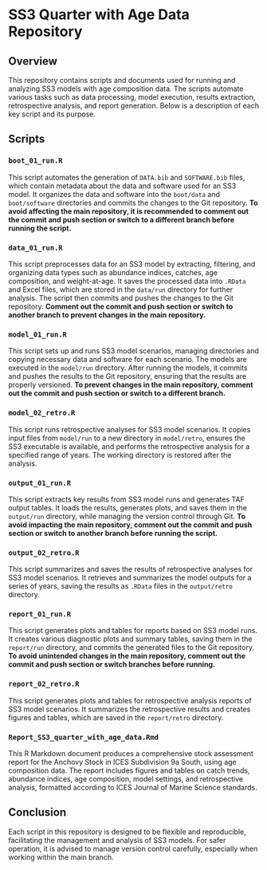 # SS3 Quarter with Age Data Repository

## Overview

This repository contains scripts and documents used for running and analyzing SS3 models with age composition data. The scripts automate various tasks such as data processing, model execution, results extraction, retrospective analysis, and report generation. Below is a description of each key script and its purpose.

## Scripts

### `boot_01_run.R`

This script automates the generation of `DATA.bib` and `SOFTWARE.bib` files, which contain metadata about the data and software used for an SS3 model. It organizes the data and software into the `boot/data` and `boot/software` directories and commits the changes to the Git repository. **To avoid affecting the main repository, it is recommended to comment out the commit and push section or switch to a different branch before running the script.**

### `data_01_run.R`

This script preprocesses data for an SS3 model by extracting, filtering, and organizing data types such as abundance indices, catches, age composition, and weight-at-age. It saves the processed data into `.RData` and Excel files, which are stored in the `data/run` directory for further analysis. The script then commits and pushes the changes to the Git repository. **Comment out the commit and push section or switch to another branch to prevent changes in the main repository.**

### `model_01_run.R`

This script sets up and runs SS3 model scenarios, managing directories and copying necessary data and software for each scenario. The models are executed in the `model/run` directory. After running the models, it commits and pushes the results to the Git repository, ensuring that the results are properly versioned. **To prevent changes in the main repository, comment out the commit and push section or switch to a different branch.**

### `model_02_retro.R`

This script runs retrospective analyses for SS3 model scenarios. It copies input files from `model/run` to a new directory in `model/retro`, ensures the SS3 executable is available, and performs the retrospective analysis for a specified range of years. The working directory is restored after the analysis.

### `output_01_run.R`

This script extracts key results from SS3 model runs and generates TAF output tables. It loads the results, generates plots, and saves them in the `output/run` directory, while managing the version control through Git. **To avoid impacting the main repository, comment out the commit and push section or switch to another branch before running the script.**

### `output_02_retro.R`

This script summarizes and saves the results of retrospective analyses for SS3 model scenarios. It retrieves and summarizes the model outputs for a series of years, saving the results as `.RData` files in the `output/retro` directory.

### `report_01_run.R`

This script generates plots and tables for reports based on SS3 model runs. It creates various diagnostic plots and summary tables, saving them in the `report/run` directory, and commits the generated files to the Git repository. **To avoid unintended changes in the main repository, comment out the commit and push section or switch branches before running.**

### `report_02_retro.R`

This script generates plots and tables for retrospective analysis reports of SS3 model scenarios. It summarizes the retrospective results and creates figures and tables, which are saved in the `report/retro` directory.

### `Report_SS3_quarter_with_age_data.Rmd`

This R Markdown document produces a comprehensive stock assessment report for the Anchovy Stock in ICES Subdivision 9a South, using age composition data. The report includes figures and tables on catch trends, abundance indices, age composition, model settings, and retrospective analysis, formatted according to ICES Journal of Marine Science standards.

## Conclusion

Each script in this repository is designed to be flexible and reproducible, facilitating the management and analysis of SS3 models. For safer operation, it is advised to manage version control carefully, especially when working within the main branch.
